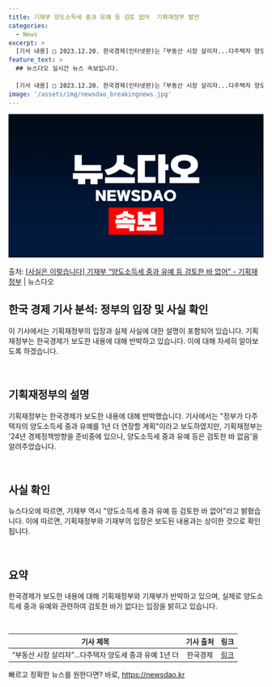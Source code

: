 ```yaml
---
title: 기재부 양도소득세 중과 유예 등 검토 없어  기획재정부 발언
categories:
  - News
excerpt: >
  [기사 내용] □ 2023.12.20. 한국경제(인터넷판)는「부동산 시장 살리자...다주택자 양도세 중과 유…
feature_text: >
  ## 뉴스다오 실시간 뉴스 속보입니다.

  [기사 내용] □ 2023.12.20. 한국경제(인터넷판)는「부동산 시장 살리자...다주택자 양도세 중과 유…
image: '/assets/img/newsdao_breakingnews.jpg'
---
```


![뉴스다오 속보](/assets/img/newsdao_breakingnews.jpg)

<p>출처: <a href="https://newsdao.kr/2859" rel="dofollow">[사실은 이렇습니다] 기재부 “양도소득세 중과 유예 등 검토한 바 없어” - 기획재정부</a> | 뉴스다오</p>

<h2 data-ke-size="size26">한국 경제 기사 분석: 정부의 입장 및 사실 확인</h2>
이 기사에서는 기획재정부의 입장과 실제 사실에 대한 설명이 포함되어 있습니다. 기획재정부는 한국경제가 보도한 내용에 대해 반박하고 있습니다. 이에 대해 자세히 알아보도록 하겠습니다.

<p data-ke-size="size16">&nbsp;</p>

<h2 data-ke-size="size24">기획재정부의 설명</h2>
기획재정부는 한국경제가 보도한 내용에 대해 반박했습니다. 기사에서는 "정부가 다주택자의 양도소득세 중과 유예를 1년 더 연장할 계획"이라고 보도하였지만, 기획재정부는 '24년 경제정책방향을 준비중에 있으나, 양도소득세 중과 유예 등은 검토한 바 없음'을 알려주었습니다.

<p data-ke-size="size16">&nbsp;</p>

<h2 data-ke-size="size24">사실 확인</h2>
뉴스다오에 따르면, 기재부 역시 "양도소득세 중과 유예 등 검토한 바 없어"라고 밝혔습니다. 이에 따르면, 기획재정부와 기재부의 입장은 보도된 내용과는 상이한 것으로 확인됩니다.

<p data-ke-size="size16">&nbsp;</p>

<h2 data-ke-size="size24">요약</h2>
한국경제가 보도한 내용에 대해 기획재정부와 기재부가 반박하고 있으며, 실제로 양도소득세 중과 유예와 관련하여 검토한 바가 없다는 입장을 밝히고 있습니다.

<p data-ke-size="size16">&nbsp;</p>

<table>
<thead>
<tr>
<th style="text-align: center;">기사 제목</th>
<th style="text-align: center;">기사 출처</th>
<th style="text-align: center;">링크</th>
</tr>
</thead>
<tbody>
<tr>
<td style="text-align: center;">“부동산 시장 살리자”...다주택자 양도세 중과 유예 1년 더</td>
<td style="text-align: center;">한국경제</td>
<td style="text-align: center;"><a href="https://newsdao.kr/2859" target="_blank" rel="noopener">링크</a></td>
</tr>
</tbody>
</table>
 

빠르고 정확한 뉴스를 원한다면? 바로, <a href="https://newsdao.kr" rel="dofollow">https://newsdao.kr</a>


    
